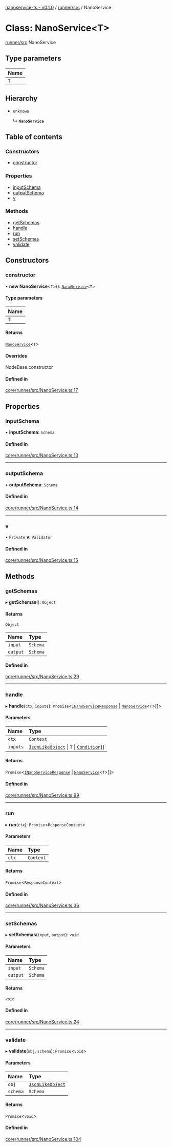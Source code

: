[nanoservice-ts - v0.1.0](../README.md) / [runner/src](../modules/runner_src.md) / NanoService

# Class: NanoService\<T\>

[runner/src](../modules/runner_src.md).NanoService

## Type parameters

| Name |
| :------ |
| `T` |

## Hierarchy

- `unknown`

  ↳ **`NanoService`**

## Table of contents

### Constructors

- [constructor](runner_src.NanoService.md#constructor)

### Properties

- [inputSchema](runner_src.NanoService.md#inputschema)
- [outputSchema](runner_src.NanoService.md#outputschema)
- [v](runner_src.NanoService.md#v)

### Methods

- [getSchemas](runner_src.NanoService.md#getschemas)
- [handle](runner_src.NanoService.md#handle)
- [run](runner_src.NanoService.md#run)
- [setSchemas](runner_src.NanoService.md#setschemas)
- [validate](runner_src.NanoService.md#validate)

## Constructors

### constructor

• **new NanoService**\<`T`\>(): [`NanoService`](runner_src.NanoService.md)\<`T`\>

#### Type parameters

| Name |
| :------ |
| `T` |

#### Returns

[`NanoService`](runner_src.NanoService.md)\<`T`\>

#### Overrides

NodeBase.constructor

#### Defined in

[core/runner/src/NanoService.ts:17](https://github.com/deskree-inc/nanoservice-ts/blob/fd59582/core/runner/src/NanoService.ts#L17)

## Properties

### inputSchema

• **inputSchema**: `Schema`

#### Defined in

[core/runner/src/NanoService.ts:13](https://github.com/deskree-inc/nanoservice-ts/blob/fd59582/core/runner/src/NanoService.ts#L13)

___

### outputSchema

• **outputSchema**: `Schema`

#### Defined in

[core/runner/src/NanoService.ts:14](https://github.com/deskree-inc/nanoservice-ts/blob/fd59582/core/runner/src/NanoService.ts#L14)

___

### v

• `Private` **v**: `Validator`

#### Defined in

[core/runner/src/NanoService.ts:15](https://github.com/deskree-inc/nanoservice-ts/blob/fd59582/core/runner/src/NanoService.ts#L15)

## Methods

### getSchemas

▸ **getSchemas**(): `Object`

#### Returns

`Object`

| Name | Type |
| :------ | :------ |
| `input` | `Schema` |
| `output` | `Schema` |

#### Defined in

[core/runner/src/NanoService.ts:29](https://github.com/deskree-inc/nanoservice-ts/blob/fd59582/core/runner/src/NanoService.ts#L29)

___

### handle

▸ **handle**(`ctx`, `inputs`): `Promise`\<[`INanoServiceResponse`](../interfaces/runner_src.INanoServiceResponse.md) \| [`NanoService`](runner_src.NanoService.md)\<`T`\>[]\>

#### Parameters

| Name | Type |
| :------ | :------ |
| `ctx` | `Context` |
| `inputs` | [`JsonLikeObject`](../interfaces/runner_src.JsonLikeObject.md) \| `T` \| [`Condition`](../modules/runner_src.md#condition)[] |

#### Returns

`Promise`\<[`INanoServiceResponse`](../interfaces/runner_src.INanoServiceResponse.md) \| [`NanoService`](runner_src.NanoService.md)\<`T`\>[]\>

#### Defined in

[core/runner/src/NanoService.ts:99](https://github.com/deskree-inc/nanoservice-ts/blob/fd59582/core/runner/src/NanoService.ts#L99)

___

### run

▸ **run**(`ctx`): `Promise`\<`ResponseContext`\>

#### Parameters

| Name | Type |
| :------ | :------ |
| `ctx` | `Context` |

#### Returns

`Promise`\<`ResponseContext`\>

#### Defined in

[core/runner/src/NanoService.ts:36](https://github.com/deskree-inc/nanoservice-ts/blob/fd59582/core/runner/src/NanoService.ts#L36)

___

### setSchemas

▸ **setSchemas**(`input`, `output`): `void`

#### Parameters

| Name | Type |
| :------ | :------ |
| `input` | `Schema` |
| `output` | `Schema` |

#### Returns

`void`

#### Defined in

[core/runner/src/NanoService.ts:24](https://github.com/deskree-inc/nanoservice-ts/blob/fd59582/core/runner/src/NanoService.ts#L24)

___

### validate

▸ **validate**(`obj`, `schema`): `Promise`\<`void`\>

#### Parameters

| Name | Type |
| :------ | :------ |
| `obj` | [`JsonLikeObject`](../interfaces/runner_src.JsonLikeObject.md) |
| `schema` | `Schema` |

#### Returns

`Promise`\<`void`\>

#### Defined in

[core/runner/src/NanoService.ts:104](https://github.com/deskree-inc/nanoservice-ts/blob/fd59582/core/runner/src/NanoService.ts#L104)
